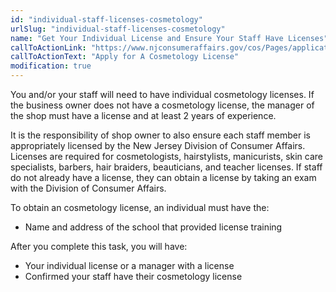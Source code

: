 ```yaml
---
id: "individual-staff-licenses-cosmetology"
urlSlug: "individual-staff-licenses-cosmetology"
name: "Get Your Individual License and Ensure Your Staff Have Licenses"
callToActionLink: "https://www.njconsumeraffairs.gov/cos/Pages/applications.aspx"
callToActionText: "Apply for A Cosmetology License"
modification: true
---
```


You and/or your staff will need to have individual cosmetology licenses. If the business owner does not have a cosmetology license, the manager of the shop must have a license and at least 2 years of experience.

It is the responsibility of shop owner to also ensure each staff member is appropriately licensed by the New Jersey Division of Consumer Affairs. Licenses are required for cosmetologists, hairstylists, manicurists, skin care specialists, barbers, hair braiders, beauticians, and teacher licenses. If staff do not already have a license, they can obtain a license by taking an exam with the Division of Consumer Affairs.

To obtain an cosmetology license, an individual must have the:

- Name and address of the school that provided license training

After you complete this task, you will have:

- Your individual license or a manager with a license
- Confirmed your staff have their cosmetology license
